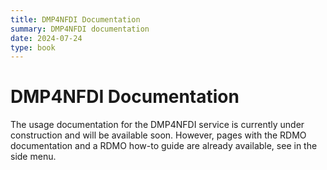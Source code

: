 ```yaml
---
title: DMP4NFDI Documentation
summary: DMP4NFDI documentation
date: 2024-07-24
type: book
---
```


# DMP4NFDI Documentation

The usage documentation for the DMP4NFDI service is currently under construction and will be available soon. However, pages with the RDMO documentation and a RDMO how-to guide are already available, see in the side menu. 
